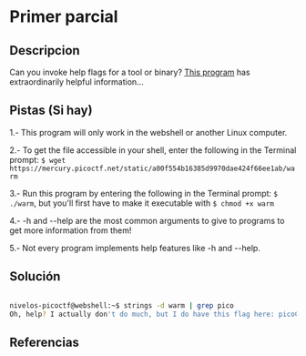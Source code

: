 # Primer parcial 

## Descripcion

Can you invoke help flags for a tool or binary? [This program](https://mercury.picoctf.net/static/a00f554b16385d9970dae424f66ee1ab/warm) has extraordinarily helpful information...

## Pistas (Si hay)

1.- This program will only work in the webshell or another Linux computer.

2.- To get the file accessible in your shell, enter the following in the Terminal prompt: `$ wget https://mercury.picoctf.net/static/a00f554b16385d9970dae424f66ee1ab/warm`

3.- Run this program by entering the following in the Terminal prompt: `$ ./warm`, but you'll first have to make it executable with `$ chmod +x warm`

4.- -h and --help are the most common arguments to give to programs to get more information from them!

5.- Not every program implements help features like -h and --help.

## Solución

``` Bash

nivelos-picoctf@webshell:~$ strings -d warm | grep pico 
Oh, help? I actually don't do much, but I do have this flag here: picoCTF{b1scu1ts_4nd_gr4vy_18788aaa}

```

## Referencias